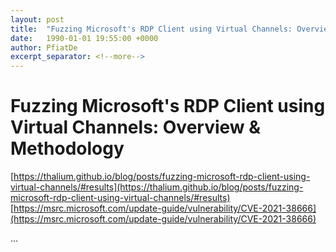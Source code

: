 ```yaml
---
layout: post
title:  "Fuzzing Microsoft's RDP Client using Virtual Channels: Overview & Methodology"
date:   1990-01-01 19:55:00 +0000
author: PfiatDe
excerpt_separator: <!--more-->
---
```


# Fuzzing Microsoft's RDP Client using Virtual Channels: Overview & Methodology
[https://thalium.github.io/blog/posts/fuzzing-microsoft-rdp-client-using-virtual-channels/#results](https://thalium.github.io/blog/posts/fuzzing-microsoft-rdp-client-using-virtual-channels/#results)
[https://msrc.microsoft.com/update-guide/vulnerability/CVE-2021-38666](https://msrc.microsoft.com/update-guide/vulnerability/CVE-2021-38666)

...
<!--more-->

